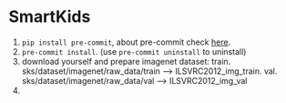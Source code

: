 # SmartKids

1. `pip install pre-commit`, about pre-commit check [here](http://pre-commit.com/#plugins).
2. `pre-commit install`. (use `pre-commit uninstall` to uninstall)
3. download yourself and prepare imagenet dataset:
    train. sks/dataset/imagenet/raw_data/train --> ILSVRC2012_img_train.
    val.   sks/dataset/imagenet/raw_data/val   --> ILSVRC2012_img_val
4.

